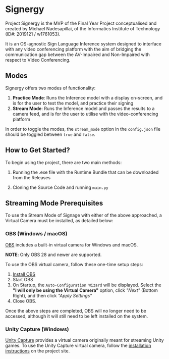 # Signergy

Project Signergy is the MVP of the Final Year Project conceptualised and created by Michael Nadesapillai, of the Informatics Institute of Technology (ID#: 2019121 / w1761053).

It is an OS-agnostic Sign Language Inference system designed to interface with any video conferencing platform with the aim of bridging the communication gap between the AV-Impaired and Non-Impaired with respect to Video Conferencing.

## Modes

Signergy offers two modes of functionality:

1. **Practice Mode**: Runs the Inference model with a display on-screen, and is for the user to test the model, and practice their signing
2. **Stream Mode**: Runs the Inference model and passes the results to a camera feed, and is for the user to utilise with the video-conferencing platform

In order to toggle the modes, the `stream_mode` option in the `config.json` file should be toggled between `true` and `false`.

## How to Get Started?

To begin using the project, there are two main methods:

1. Running the .exe file with the Runtime Bundle that can be downloaded from the Releases

2. Cloning the Source Code and running `main.py`


## Streaming Mode Prerequisites

To use the Stream Mode of Signage with either of the above approached, a Virtual Camera must be installed, as detailed below:

### OBS (Windows / macOS)

[OBS](https://obsproject.com/) includes a built-in virtual camera for Windows and macOS.

**NOTE**: Only OBS 28 and newer are supported.

To use the OBS virtual camera, follow these one-time setup steps:
1. [Install OBS](https://obsproject.com/download)
2. Start OBS
3. On Startup, the `Auto-Configuration Wizard` will be displayed. Select the **"I will only be using the Virtual Camera"** option, click *"Next"* (Bottom Right), and then click *"Apply Settings"*
4. Close OBS.

Once the above steps are completed, OBS will no longer need to be accessed, although it will still need to be left installed on the system.

### Unity Capture (Windows)

[Unity Capture](https://github.com/schellingb/UnityCapture) provides a virtual camera originally meant for streaming Unity games.
To use the Unity Capture virtual camera, follow the [installation instructions](https://github.com/schellingb/UnityCapture#installation) on the project site.
